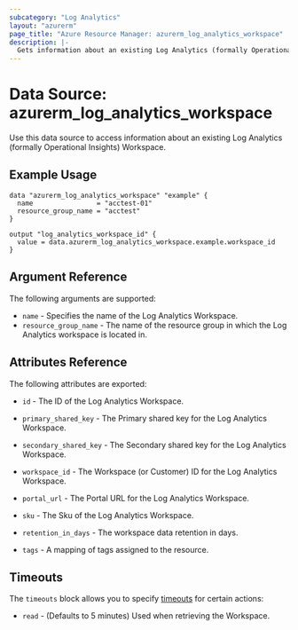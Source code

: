 ```yaml
---
subcategory: "Log Analytics"
layout: "azurerm"
page_title: "Azure Resource Manager: azurerm_log_analytics_workspace"
description: |-
  Gets information about an existing Log Analytics (formally Operational Insights) Workspace.
---
```


# Data Source: azurerm_log_analytics_workspace

Use this data source to access information about an existing Log Analytics (formally Operational Insights) Workspace.

## Example Usage

```hcl
data "azurerm_log_analytics_workspace" "example" {
  name                = "acctest-01"
  resource_group_name = "acctest"
}

output "log_analytics_workspace_id" {
  value = data.azurerm_log_analytics_workspace.example.workspace_id
}
```

## Argument Reference

The following arguments are supported:

* `name` - Specifies the name of the Log Analytics Workspace.
* `resource_group_name` - The name of the resource group in which the Log Analytics workspace is located in.

## Attributes Reference

The following attributes are exported:

* `id` - The ID of the Log Analytics Workspace.

* `primary_shared_key` - The Primary shared key for the Log Analytics Workspace.

* `secondary_shared_key` - The Secondary shared key for the Log Analytics Workspace.

* `workspace_id` - The Workspace (or Customer) ID for the Log Analytics Workspace.

* `portal_url` - The Portal URL for the Log Analytics Workspace.

* `sku` - The Sku of the Log Analytics Workspace.

* `retention_in_days` - The workspace data retention in days.

* `tags` - A mapping of tags assigned to the resource.

## Timeouts

The `timeouts` block allows you to specify [timeouts](https://www.terraform.io/docs/configuration/resources.html#timeouts) for certain actions:

* `read` - (Defaults to 5 minutes) Used when retrieving the Workspace.
